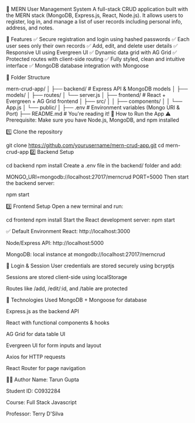 📘 MERN User Management System
A full-stack CRUD application built with the MERN stack (MongoDB, Express.js, React, Node.js).
It allows users to register, log in, and manage a list of user records including personal info, address, and notes.

🔧 Features
✅ Secure registration and login using hashed passwords
✅ Each user sees only their own records
✅ Add, edit, and delete user details
✅ Responsive UI using Evergreen UI
✅ Dynamic data grid with AG Grid
✅ Protected routes with client-side routing
✅ Fully styled, clean and intuitive interface
✅ MongoDB database integration with Mongoose

📂 Folder Structure

mern-crud-app/
│
├── backend/             # Express API & MongoDB models
│   ├── models/
│   ├── routes/
│   └── server.js
│
├── frontend/            # React + Evergreen + AG Grid frontend
│   ├── src/
│   │   ├── components/
│   │   └── App.js
│   └── public/
│
├── .env                 # Environment variables (Mongo URI & Port)
├── README.md            # You're reading it!
🚀 How to Run the App
⚠️ Prerequisite: Make sure you have Node.js, MongoDB, and npm installed

1️⃣ Clone the repository

git clone https://github.com/yourusername/mern-crud-app.git
cd mern-crud-app
2️⃣ Backend Setup

cd backend
npm install
Create a .env file in the backend/ folder and add:

MONGO_URI=mongodb://localhost:27017/merncrud
PORT=5000
Then start the backend server:

npm start

3️⃣ Frontend Setup
Open a new terminal and run:

cd frontend
npm install
Start the React development server:
npm start

✅ Default Environment
React: http://localhost:3000

Node/Express API: http://localhost:5000

MongoDB: local instance at mongodb://localhost:27017/merncrud

🔐 Login & Session
User credentials are stored securely using bcryptjs

Sessions are stored client-side using localStorage

Routes like /add, /edit/:id, and /table are protected

📌 Technologies Used
MongoDB + Mongoose for database

Express.js as the backend API

React with functional components & hooks

AG Grid for data table UI

Evergreen UI for form inputs and layout

Axios for HTTP requests

React Router for page navigation

👨‍💻 Author
Name: Tarun Gupta

Student ID: C0932284

Course: Full Stack Javascript

Professor: Terry D'Silva


